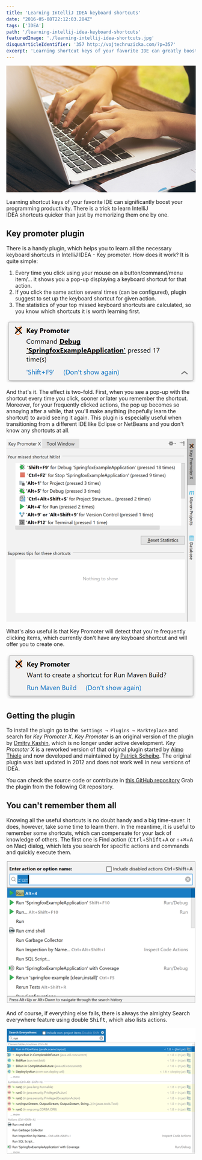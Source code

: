 ```yaml
---
title: 'Learning IntelliJ IDEA keyboard shortcuts'
date: "2016-05-08T22:12:03.284Z"
tags: ['IDEA']
path: '/learning-intellij-idea-keyboard-shortcuts'
featuredImage: './learning-intellij-idea-shortcuts.jpg'
disqusArticleIdentifier: '357 http://vojtechruzicka.com/?p=357'
excerpt: 'Learning shortcut keys of your favorite IDE can greatly boost your programming productivity. There is a trick to learn IntelliJ IDEA shortcuts quicker than just by memorizing them one by one.'
---
```

![IDEA Keyboard Shortcuts](./learning-intellij-idea-shortcuts.jpg)

Learning shortcut keys of your favorite IDE can significantly boost your programming productivity. There is a trick to learn IntelliJ IDEA shortcuts quicker than just by memorizing them one by one.

## Key promoter plugin

There is a handy plugin, which helps you to learn all the necessary keyboard shortcuts in IntelliJ IDEA - Key promoter. How does it work? It is quite simple:

1.  Every time you click using your mouse on a button/command/menu item/\... it shows you a pop-up displaying a keyboard shortcut for that action.
2.  If you click the same action several times (can be configured), plugin suggest to set up the keyboard shortcut for given action.
3.  The statistics of your top missed keyboard shortcuts are calculated, so you know which shortcuts it is worth learning first.

![Key Promoter Popup Example](./key-promoter.png)

And that\'s it. The effect is two-fold. First, when you see a pop-up with the shortcut every time you click, sooner or later you remember the shortcut. Moreover, for your frequently clicked actions, the pop up becomes so annoying after a while, that you\'ll make anything (hopefully learn the shortcut) to avoid seeing it again. This plugin is especially useful when transitioning from a different IDE like Eclipse or NetBeans and you don\'t know any shortcuts at all.

![Key promoter Statistics](./key-promoter-stats.png)

What's also useful is that Key Promoter will detect that you're frequently clicking items, which currently don't have any keyboard shortcut and will offer you to create one.

![Key promoter can suggest you to create a shortcut](./suggest-shortcut.png)

## Getting the plugin
To install the plugin go to the  `Settings → Plugins → Markteplace` and search for *Key Promoter X*. *Key Promoter* is an original version of the plugin by [Dmitry Kashin](https://www.linkedin.com/in/kadim), which is no longer under active development. *Key Promoter X* is a reworked version of that original plugin started by [Aimo Thiele](https://github.com/athiele) and now developed and maintained by [Patrick Scheibe](https://github.com/halirutan). The original plugin was last updated in 2012 and does not work well in new versions of IDEA.

You can check the source code or contribute in [this GitHub repository](https://github.com/halirutan/IntelliJ-Key-Promoter-X)
Grab the plugin from the following Git repository.  

## You can\'t remember them all

Knowing all the useful shortcuts is no doubt handy and a big time-saver. It does, however, take some time to learn them. In the meantime, it is useful to remember some shortcuts, which can compensate for your lack of knowledge of others. The first one is Find action (<kbd>Ctrl</kbd>+<kbd>Shift</kbd>+<kbd>A</kbd> or <kbd>⇧</kbd>+<kbd>⌘</kbd>+<kbd>A</kbd> on Mac) dialog, which lets you search for specific actions and commands and quickly execute them.

![Find Action Popup](./find-action-popup.png)

 And of course, if everything else fails, there is always the almighty Search everywhere feature using double <kbd>Shift</kbd>, which also lists actions. 
 
 ![Search Everywhere Popup](./search-everywhere-popup.png)

